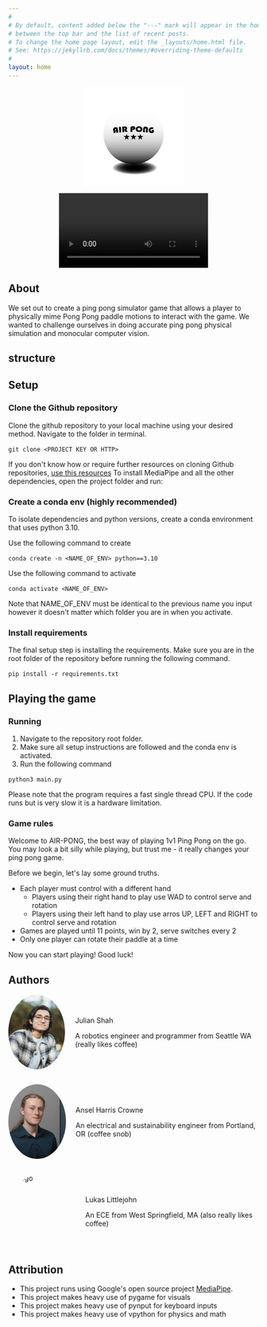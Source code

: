 ```yaml
---
#
# By default, content added below the "---" mark will appear in the home page
# between the top bar and the list of recent posts.
# To change the home page layout, edit the _layouts/home.html file.
# See: https://jekyllrb.com/docs/themes/#overriding-theme-defaults
#
layout: home
---
```


<img src="assets/logo.png" alt="drawing" width="200" style="display: block; margin-left: auto; margin-right: auto;" />

<video controls src="assets/air_pong_video.mp4" title="Title" style="display: block; margin-left: auto; margin-right: auto;"></video>

## About

We set out to create a ping pong simulator game that allows a player to
physically mime Pong Pong paddle motions to interact with the game. We wanted
to challenge ourselves in doing accurate ping pong physical simulation and monocular
computer vision.

## structure

## Setup

### Clone the Github repository

Clone the github repository to your local machine using your desired method. Navigate to the folder in terminal.

```
git clone <PROJECT KEY OR HTTP>
```

If you don't know how or require further resources on cloning Github repositories, [use this resources](https://docs.github.com/en/repositories/creating-and-managing-repositories/cloning-a-repository)
To install MediaPipe and all the other dependencies, open the project folder and run:

### Create a conda env (highly recommended)

To isolate dependencies and python versions, create a conda environment that uses python 3.10.

Use the following command to create

```
conda create -n <NAME_OF_ENV> python==3.10
```

Use the following command to activate

```
conda activate <NAME_OF_ENV>
```

Note that NAME_OF_ENV must be identical to the previous name you input however it doesn't matter which folder you are in when you activate.

### Install requirements

The final setup step is installing the requirements. Make sure you are in the root folder of the repository before running the following command.

```
pip install -r requirements.txt
```

## Playing the game

### Running

1. Navigate to the repository root folder.
2. Make sure all setup instructions are followed and the conda env is activated.
3. Run the following command

```
python3 main.py
```

Please note that the program requires a fast single thread CPU. If the code runs but is very slow it is a hardware limitation.

### Game rules

Welcome to AIR-PONG, the best way of playing 1v1 Ping Pong on the go. You may look a bit silly while playing, but trust me - it really changes your ping pong game.

Before we begin, let's lay some ground truths.

- Each player must control with a different hand
  - Players using their right hand to play use WAD to control serve and rotation
  - Players using their left hand to play use arros UP, LEFT and RIGHT to control serve and rotation
- Games are played until 11 points, win by 2, serve switches every 2
- Only one player can rotate their paddle at a time

Now you can start playing! Good luck!

## Authors

[comment]: <> (Julian)

<div style="display: flex; align-items: center; margin-bottom: 30px;">
  <!-- Left Column: Circular Image -->
  <div style="width: 150px; height: 150px; border-radius: 50%; overflow: hidden; margin-right: 20px;">
    <img src="assets/julian.jpg" alt="Logo" style="width: 100%; height: 100%; object-fit: cover;">
  </div>

  <!-- Right Column: Text -->
  <div>
    <p>Julian Shah</p>
    <p>A robotics engineer and programmer from Seattle WA (really likes coffee)</p>
  </div>
</div>

[comment]: <> (Ansel)

<div style="display: flex; align-items: center; margin-bottom: 30px;">
  <!-- Left Column: Circular Image -->
  <div style="width: 150px; height: 150px; border-radius: 50%; overflow: hidden; margin-right: 20px;">
    <img src="assets/ansel.jpg" alt="Logo" style="width: 100%; height: 100%; object-fit: cover;">
  </div>

  <!-- Right Column: Text -->
  <div>
    <p>Ansel Harris Crowne</p>
    <p>An electrical and sustainability engineer from Portland, OR (coffee snob)</p>
  </div>
</div>

[comment]: <> (Lukas)

<div style="display: flex; align-items: center;">
  <!-- Left Column: Circular Image -->
  <div style="width: 150px; height: 150px; border-radius: 50%; overflow: hidden; margin-right: 20px;">
    <img src="assets/lukas.jpg" alt="Logo" style="width: 100%; height: 100%; object-fit: cover;">
  </div>

  <!-- Right Column: Text -->
  <div>
    <p>Lukas Littlejohn</p>
    <p>An ECE from West Springfield, MA (also really likes coffee)</p>
  </div>
</div>

## Attribution

- This project runs using Google's open source project [MediaPipe](https://ai.google.dev/edge/mediapipe/solutions/guide).
- This project makes heavy use of pygame for visuals
- This project makes heavy use of pynput for keyboard inputs
- This project makes heavy use of vpython for physics and math
